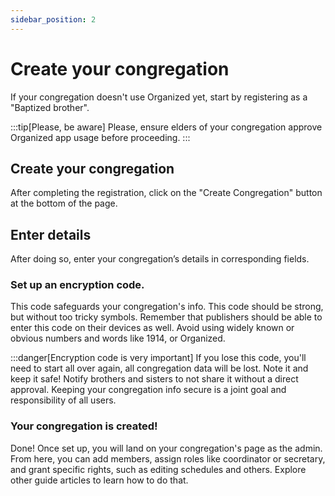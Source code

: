 ```yaml
---
sidebar_position: 2
---
```


# Create your congregation

If your congregation doesn't use Organized yet, start by registering as a "Baptized brother".

:::tip[Please, be aware]
Please, ensure elders of your congregation approve Organized app usage before proceeding.
:::

## Create your congregation

After completing the registration, click on the "Create Congregation" button at the bottom of the page. 

## Enter details

After doing so, enter your congregation’s details in corresponding fields.

### Set up an encryption code.

This code safeguards your congregation's info. This code should be strong, but without too tricky symbols. Remember that publishers should be able to enter this code on their devices as well. Avoid using widely known or obvious numbers and words like 1914, or Organized. 

:::danger[Encryption code is very important]
If you lose this code, you'll need to start all over again, all congregation data will be lost. Note it and keep it safe! Notify brothers and sisters to not share it without a direct approval. Keeping your congregation info secure is a joint goal and responsibility of all users.

### Your congregation is created!

Done! Once set up, you will land on your congregation's page as the admin. From here, you can add members, assign roles like coordinator or secretary, and grant specific rights, such as editing schedules and others. Explore other guide articles to learn how to do that.